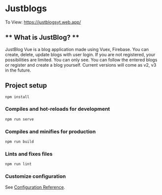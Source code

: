 # Justblogs

To View: https://justblogsyt.web.app/ 

## ** What is JustBlog? **
JustBlog Vue is a blog application made using Vuex, Firebase. You can create, delete, update blogs with user login. 
If you are not registered, your possibilities are limited. You can only see.
You can follow the entered blogs or register and create a blog yourself.
Current versions will come as v2, v3 in the future.

## Project setup
```
npm install
```

### Compiles and hot-reloads for development
```
npm run serve
```

### Compiles and minifies for production
```
npm run build
```

### Lints and fixes files
```
npm run lint
```

### Customize configuration
See [Configuration Reference](https://cli.vuejs.org/config/).

